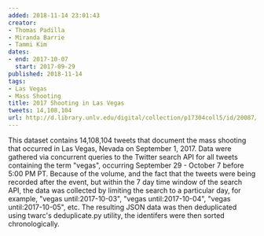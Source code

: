 ```yaml
---
added: 2018-11-14 23:01:43
creator:
- Thomas Padilla
- Miranda Barrie
- Tammi Kim
dates:
- end: 2017-10-07
  start: 2017-09-29
published: 2018-11-14
tags:
- Las Vegas
- Mass Shooting
title: 2017 Shooting in Las Vegas
tweets: 14,108,104
url: http://d.library.unlv.edu/digital/collection/p17304coll5/id/20087/rec/1
---
```


This dataset contains 14,108,104 tweets that document the mass shooting that occurred in Las Vegas, Nevada on September 1, 2017. Data were gathered via concurrent queries to the Twitter search API for all tweets containing the term "vegas", occurring September 29 - October 7 before 5:00 PM PT. Because of the volume, and the fact that the tweets were being recorded after the event, but within the 7 day time window of the search API, the data was collected by limiting the search to a particular day, for example, "vegas until:2017-10-03", "vegas until:2017-10-04", "vegas until:2017-10-05", etc. The resulting JSON data was then deduplicated using twarc's deduplicate.py utility, the identifers were then sorted chronologically.
